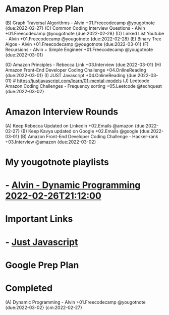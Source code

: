 # Amazon Prep Plan

(B) Graph Traversal Algorithms - Alvin +01.Freecodecamp @yougotnote {due:2022-02-27}
(C) Common Coding Interview Questions - Alvin +01.Freecodecamp @yougotnote {due:2022-02-28}
(D) Linked List Youtube - Alvin +01.Freecodecamp @yougotnote {due:2022-02-28}
(E) Binary Tree Algos - Alvin +01.Freecodecamp @yougotnote {due:2022-03-01}
(F) Recursions - Alvin + Simple Engineer +01.Freecodecamp @yougotnote {due:2022-03-01}

(G) Amazon Principles - Rebecca Link +03.Interview {due:2022-03-01}
(H) Amazon Front-End Developer Coding Challenge +04.OnlineReading {due:2022-03-01}
(I) JUST Javascript +04.OnlineReading {due:2022-03-01} # https://justjavascript.com/learn/01-mental-models
(J) Leetcode Amazon Coding Challenges - Frequency sorting +05.Leetcode @techquest {due:2022-03-02}

# Amazon Interview Rounds

(A) Keep Rebecca Updated on Linkedin +02.Emails @amazon {due:2022-02-27}
(B) Keep Kavya updated on Google +02.Emails @google {due:2022-03-01}
(B) Amazon Front-End Developer Coding Challenge - Hacker-rank +03.Interview @amazon {due:2022-03-02}

# My yougotnote playlists

# - [Alvin - Dynamic Programming 2022-02-26T21:12:00](https://app.yougotnote.com/#/playlist/621acae0e33dcf0016c739dd)

# Important Links

# - [Just Javascript](https://justjavascript.com/learn/01-mental-models)

# Google Prep Plan

# Completed

(A) Dynamic Programming - Alvin +01.Freecodecamp @yougotnote {due:2022-03-02} {cm:2022-02-27}

